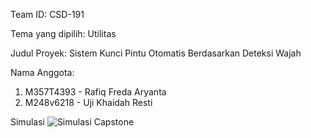 Team ID: CSD-191

Tema yang dipilih: Utilitas

Judul Proyek: Sistem Kunci Pintu Otomatis Berdasarkan Deteksi Wajah

Nama Anggota:
1. M357T4393 - Rafiq Freda Aryanta
2. M248v6218 - Uji Khaidah Resti

Simulasi
![Simulasi Capstone](https://user-images.githubusercontent.com/68459186/147338303-21023292-2e6f-4386-a90d-7272e1acd998.gif)
